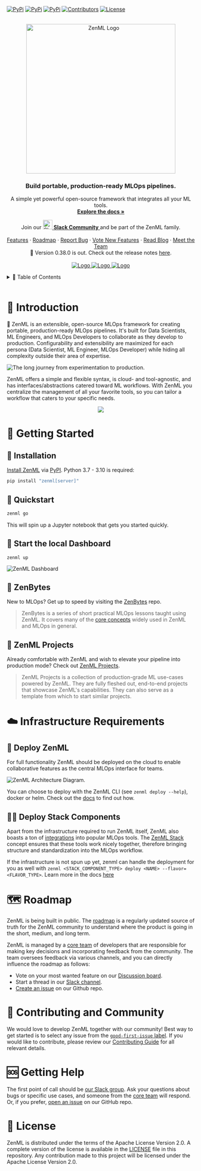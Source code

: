 <!-- PROJECT SHIELDS -->
<!--
*** I'm using markdown "reference style" links for readability.
*** Reference links are enclosed in brackets [ ] instead of parentheses ( ).
*** See the bottom of this document for the declaration of the reference variables
*** for contributors-url, forks-url, etc. This is an optional, concise syntax you may use.
*** https://www.markdownguide.org/basic-syntax/#reference-style-links
-->

[![PyPi][pypi-shield]][pypi-url]
[![PyPi][pypiversion-shield]][pypi-url]
[![PyPi][downloads-shield]][downloads-url]
[![Contributors][contributors-shield]][contributors-url]
[![License][license-shield]][license-url]
<!-- [![Build][build-shield]][build-url] -->
<!-- [![CodeCov][codecov-shield]][codecov-url] -->

<!-- MARKDOWN LINKS & IMAGES -->
<!-- https://www.markdownguide.org/basic-syntax/#reference-style-links -->

[pypi-shield]: https://img.shields.io/pypi/pyversions/zenml?style=for-the-badge

[pypi-url]: https://pypi.org/project/zenml/

[pypiversion-shield]: https://img.shields.io/pypi/v/zenml?style=for-the-badge

[downloads-shield]: https://img.shields.io/pypi/dm/zenml?style=for-the-badge

[downloads-url]: https://pypi.org/project/zenml/

[codecov-shield]: https://img.shields.io/codecov/c/gh/zenml-io/zenml?style=for-the-badge

[codecov-url]: https://codecov.io/gh/zenml-io/zenml

[contributors-shield]: https://img.shields.io/github/contributors/zenml-io/zenml?style=for-the-badge

[contributors-url]: https://github.com/othneildrew/Best-README-Template/graphs/contributors

[license-shield]: https://img.shields.io/github/license/zenml-io/zenml?style=for-the-badge

[license-url]: https://github.com/zenml-io/zenml/blob/main/LICENSE

[linkedin-shield]: https://img.shields.io/badge/-LinkedIn-black.svg?style=for-the-badge&logo=linkedin&colorB=555

[linkedin-url]: https://www.linkedin.com/company/zenml/

[twitter-shield]: https://img.shields.io/twitter/follow/zenml_io?style=for-the-badge

[twitter-url]: https://twitter.com/zenml_io

[slack-shield]: https://img.shields.io/badge/-Slack-black.svg?style=for-the-badge&logo=linkedin&colorB=555

[slack-url]: https://zenml.io/slack-invite

[build-shield]: https://img.shields.io/github/workflow/status/zenml-io/zenml/Build,%20Lint,%20Unit%20&%20Integration%20Test/develop?logo=github&style=for-the-badge

[build-url]: https://github.com/zenml-io/zenml/actions/workflows/ci.yml


<!-- PROJECT LOGO -->
<br />
<div align="center">
  <a href="https://zenml.io">
    <img alt="ZenML Logo" src="https://user-images.githubusercontent.com/3348134/223112746-345126ff-a0e8-479f-8ac0-670d78f71712.png" alt="Logo" width="400">
  </a>

<h3 align="center">Build portable, production-ready MLOps pipelines.</h3>

  <p align="center">
    A simple yet powerful open-source framework that integrates all your ML tools.
    <br />
    <a href="https://docs.zenml.io/"><strong>Explore the docs »</strong></a>
    <br />
    <div align="center">
      Join our <a href="https://zenml.io/slack-invite" target="_blank">
      <img width="25" src="https://cdn3.iconfinder.com/data/icons/logos-and-brands-adobe/512/306_Slack-512.png" alt="Slack"/>
    <b>Slack Community</b> </a> and be part of the ZenML family.
    </div>
    <br />
    <a href="https://zenml.io/features">Features</a>
    ·
    <a href="https://zenml.io/roadmap">Roadmap</a>
    ·
    <a href="https://github.com/zenml-io/zenml/issues">Report Bug</a>
    ·
    <a href="https://zenml.io/discussion">Vote New Features</a>
    ·
    <a href="https://blog.zenml.io/">Read Blog</a>
    ·
    <a href="#-meet-the-team">Meet the Team</a>
    <br />
    🎉 Version 0.38.0 is out. Check out the release notes
    <a href="https://github.com/zenml-io/zenml/releases">here</a>.
    <br />
    <br />
    <a href="https://www.linkedin.com/company/zenml/">
    <img src="https://img.shields.io/badge/-LinkedIn-black.svg?style=for-the-badge&logo=linkedin&colorB=555" alt="Logo">
    </a>
    <a href="https://twitter.com/zenml_io">
    <img src="https://img.shields.io/badge/-Twitter-black.svg?style=for-the-badge&logo=twitter&colorB=555" alt="Logo">
    </a>
    <a href="https://www.youtube.com/c/ZenML">
    <img src="https://img.shields.io/badge/-YouTube-black.svg?style=for-the-badge&logo=youtube&colorB=555" alt="Logo">
    </a>
  </p>
</div>

<!-- TABLE OF CONTENTS -->
<details>
  <summary>🏁 Table of Contents</summary>
  <ol>
    <li>
      <a href="#-introduction">Introduction</a>
    </li>
    <li>
      <a href="#-getting-started">Getting Started</a>
      <ul>
        <li><a href="#-installation">Installation</a></li>
        <li><a href="#-quickstart">Quickstart</a></li>
        <li><a href="#-start-the-local-dashboard">Start the local Dashboard</a></li>
        <li><a href="#-zenbytes">ZenBytes</a></li>
        <li><a href="#-zenml-projects">ZenML Projects</a></li>
      </ul>
    </li>
    <li>
      <a href="#-infrastructure-requirements">Infrastructure Requirements</a>
      <ul>
        <li><a href="#-deploy-zenml">Deploy ZenML</a></li>
        <li><a href="#-deploy-stack-components">Deploy Stack Components</a></li>
      </ul>
    </li>
    <li><a href="#-roadmap">Roadmap</a></li>
    <li><a href="#-contributing-and-community">Contributing and Community</a></li>
    <li><a href="#-getting-help">Getting Help</a></li>
    <li><a href="#-license">License</a></li>
  </ol>
</details>

<br />

# 🤖 Introduction

🤹 ZenML is an extensible, open-source MLOps framework for creating portable,
production-ready MLOps pipelines. It's built for Data Scientists, ML Engineers,
and MLOps Developers to collaborate as they develop to production. 
Configurability and extensibility are maximized for each persona 
(Data Scientist, ML Engineer, MLOps Developer) while hiding all complexity
outside their area of expertise.

![The long journey from experimentation to production.](docs/book/.gitbook/assets/intro-zenml-overview.png)

ZenML offers a simple and flexible syntax, is cloud- and tool-agnostic, and has
interfaces/abstractions catered toward ML workflows.
With ZenML you centralize the management of all your favorite tools,
so you can tailor a workflow that caters to your specific needs.

<div align="center">
    <img src="docs/book/assets/stack.gif">
</div>

# 🤸 Getting Started

## 💾 Installation

[Install ZenML](https://docs.zenml.io/getting-started/installation) via 
[PyPI](https://pypi.org/project/zenml/). Python 3.7 - 3.10 is required:

```bash
pip install "zenml[server]"
```

## 🏇 Quickstart

```bash
zenml go
```

This will spin up a Jupyter notebook that gets you started quickly.


## 👭 Start the local Dashboard

```
zenml up
```

![ZenML Dashboard](docs/book/assets/getting_started/zenml-up.gif)


## 🍰 ZenBytes

New to MLOps? Get up to speed by visiting
the [ZenBytes](https://github.com/zenml-io/zenbytes) repo.

> ZenBytes is a series of short practical MLOps lessons taught using ZenML.
> It covers many of
> the [core concepts](https://docs.zenml.io/getting-started/core-concepts) widely
> used in ZenML and MLOps in general.

## 📜 ZenML Projects

Already comfortable with ZenML and wish to elevate your pipeline into production
mode? Check out [ZenML Projects](https://github.com/zenml-io/zenml-projects).

> ZenML Projects is a collection of production-grade ML use-cases powered by
> ZenML. They are fully fleshed out, end-to-end projects that showcase ZenML's
> capabilities. They can also serve as a template from which to start similar
> projects.

# ☁️ Infrastructure Requirements

## 🔋 Deploy ZenML

For full functionality ZenML should be deployed on the cloud to
enable collaborative features as the central MLOps interface for teams.

![ZenML Architecture Diagram.](docs/book/assets/getting_started/Scenario3.2.png)

You can choose to deploy with the ZenML CLI (see `zenml deploy --help`), docker 
or helm. Check out the 
[docs](https://docs.zenml.io/getting-started/deploying-zenml/deploying-zenml)
to find out how.

## 👨‍🍳 Deploy Stack Components

Apart from the infrastructure required to run ZenML itself, ZenML also boasts a
ton of [integrations](https://zenml.io/integrations) into popular MLOps tools.
The [ZenML Stack](https://docs.zenml.io/starter-guide/stacks/stacks) concept
ensures that these tools work nicely together, therefore bringing structure and
standardization into the MLOps workflow. 

If the infrastructure is not spun up yet, zenml can handle the deployment 
for you as well with 
`zenml <STACK_COMPONENT_TYPE> deploy <NAME> --flavor=<FLAVOR_TYPE>`. Learn more
in the docs [here](https://docs.zenml.io/platform-guide/set-up-your-mlops-platform/deploy-and-set-up-a-cloud-stack/deploying-stack-components)

# 🗺 Roadmap

ZenML is being built in public. The [roadmap](https://zenml.io/roadmap) is a
regularly updated source of truth for the ZenML community to understand where
the product is going in the short, medium, and long term.

ZenML is managed by a [core team](https://zenml.io/company#CompanyTeam) of
developers that are responsible for making key decisions and incorporating 
feedback from the community. The team oversees feedback via various channels,
and you can directly influence the roadmap as follows:

- Vote on your most wanted feature on our [Discussion
  board](https://zenml.io/discussion).
- Start a thread in our [Slack channel](https://zenml.io/slack-invite).
- [Create an issue](https://github.com/zenml-io/zenml/issues/new/choose) on our
  Github repo.

# 🙌 Contributing and Community

We would love to develop ZenML together with our community! Best way to get
started is to select any issue from the [`good-first-issue`
label](https://github.com/zenml-io/zenml/labels/good%20first%20issue). If you
would like to contribute, please review our [Contributing
Guide](CONTRIBUTING.md) for all relevant details.

# 🆘 Getting Help

The first point of call should
be [our Slack group](https://zenml.io/slack-invite/).
Ask your questions about bugs or specific use cases, and someone from
the [core team](https://zenml.io/company#CompanyTeam) will respond.
Or, if you
prefer, [open an issue](https://github.com/zenml-io/zenml/issues/new/choose) on
our GitHub repo.

# 📜 License

ZenML is distributed under the terms of the Apache License Version 2.0.
A complete version of the license is available in the [LICENSE](LICENSE) file in
this repository. Any contribution made to this project will be licensed under
the Apache License Version 2.0.
